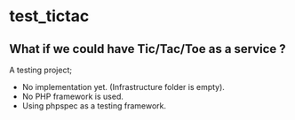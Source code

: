 # test_tictac

## What if we could have Tic/Tac/Toe as a service ?

A testing project;

- No implementation yet. (Infrastructure folder is empty).
- No PHP framework is used.
- Using phpspec as a testing framework.

